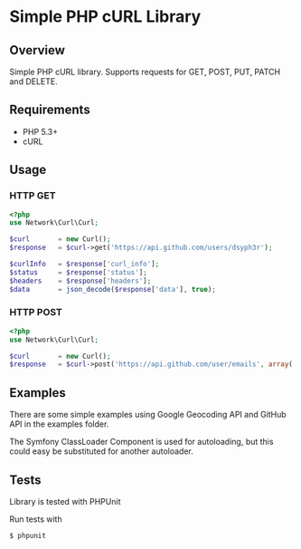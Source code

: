 # Simple PHP cURL Library

## Overview

Simple PHP cURL library. Supports requests for GET, POST, PUT, PATCH and DELETE.

## Requirements

 * PHP 5.3+
 * cURL

## Usage

### HTTP GET

```php
<?php
use Network\Curl\Curl;

$curl       = new Curl();
$response   = $curl->get('https://api.github.com/users/dsyph3r');

$curlInfo   = $response['curl_info'];
$status     = $response['status'];
$headers    = $response['headers'];
$data       = json_decode($response['data'], true);
```

### HTTP POST

```php
<?php
use Network\Curl\Curl;

$curl       = new Curl();
$response   = $curl->post('https://api.github.com/user/emails', array('octocat@github.com'));
```

## Examples

There are some simple examples using Google Geocoding API and GitHub API in the
examples folder.

The Symfony ClassLoader Component is used for autoloading, but this could easy be
substituted for another autoloader.

## Tests

Library is tested with PHPUnit

Run tests with

```bash
$ phpunit
```

